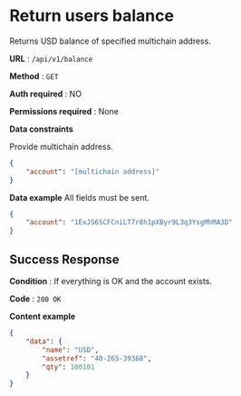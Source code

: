 # Return users balance

Returns USD balance of specified multichain address.

**URL** : `/api/v1/balance`

**Method** : `GET`

**Auth required** : NO

**Permissions required** : None

**Data constraints**

Provide multichain address.

```json
{
    "account": "[multichain address]"
}
```

**Data example** All fields must be sent.

```json
{
    "account": "1ExJS65CFCniLT7r8h1pXByr9L3q3YsgMhMA3D"
}
```

## Success Response

**Condition** : If everything is OK and the account exists.

**Code** : `200 OK`

**Content example**

```json
{
    "data": {
        "name": "USD",
        "assetref": "40-265-39368",
        "qty": 100101
    }
}
```
